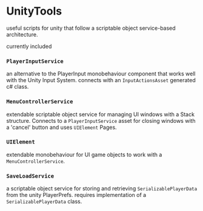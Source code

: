 # UnityTools
useful scripts for unity that follow a scriptable object service-based architecture.

currently included 
### `PlayerInputService`
  an alternative to the PlayerInput monobehaviour component that works well with the Unity Input System. connects with an `InputActionsAsset` generated c# class.

### `MenuControllerService`
  extendable scriptable object service for managing UI windows with a Stack structure. Connects to a `PlayerInputService` asset for closing windows with a 'cancel' button and uses `UIElement` Pages.
  
### `UIElement`
  extendable monobehaviour for UI game objects to work with a `MenuControllerService`.

### `SaveLoadService`
  a scriptable object service for storing and retrieving `SerializablePlayerData` from the unity PlayerPrefs. requires implementation of a `SerializablePlayerData` class.
